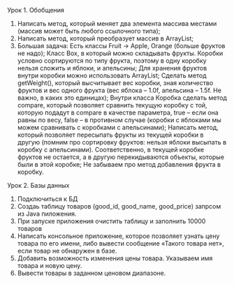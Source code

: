 Урок 1. Обобщения

1. Написать метод, который меняет два элемента массива местами (массив может быть любого ссылочного типа);
2. Написать метод, который преобразует массив в ArrayList;
3. Большая задача:
Есть классы Fruit -> Apple, Orange (больше фруктов не надо);
Класс Box, в который можно складывать фрукты. Коробки условно сортируются по типу фрукта, поэтому в одну коробку нельзя сложить и яблоки, и апельсины;
Для хранения фруктов внутри коробки можно использовать ArrayList;
Сделать метод getWeight(), который высчитывает вес коробки, зная количество фруктов и вес одного фрукта (вес яблока – 1.0f, апельсина – 1.5f. Не важно, в каких это единицах);
Внутри класса Коробка сделать метод compare, который позволяет сравнить текущую коробку с той, которую подадут в compare в качестве параметра, true – если она равны по весу, false – в противном случае (коробки с яблоками мы можем сравнивать с коробками с апельсинами);
Написать метод, который позволяет пересыпать фрукты из текущей коробки в другую (помним про сортировку фруктов: нельзя яблоки высыпать в коробку с апельсинами). Соответственно, в текущей коробке фруктов не остается, а в другую перекидываются объекты, которые были в этой коробке;
Не забываем про метод добавления фрукта в коробку.


Урок 2. Базы данных

1. Подключиться к БД
2. Создаь таблицу товаров (good_id, good_name, good_price) запрсом из Java пиложения.
3. При запуске приложения очистить таблицу и заполнить 10000 товаров
4. Написать консольное приложение, которое позволяет узнать цену товара по его имени, либо вывести сообщение «Такого товара нет», если товар не обнаружен в базе.
5. Добавить возможность изменения цены товара. Указываем имя товара и новую цену.
6. Вывести товары в заданном ценовом диапазоне.